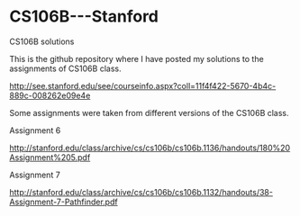CS106B---Stanford
=================

CS106B solutions

This is the github repository where I have posted my solutions to the assignments of CS106B class.

http://see.stanford.edu/see/courseinfo.aspx?coll=11f4f422-5670-4b4c-889c-008262e09e4e

Some assignments were taken from different versions of the CS106B class. 

Assignment 6

http://stanford.edu/class/archive/cs/cs106b/cs106b.1136/handouts/180%20Assignment%205.pdf

Assignment 7

http://stanford.edu/class/archive/cs/cs106b/cs106b.1132/handouts/38-Assignment-7-Pathfinder.pdf


